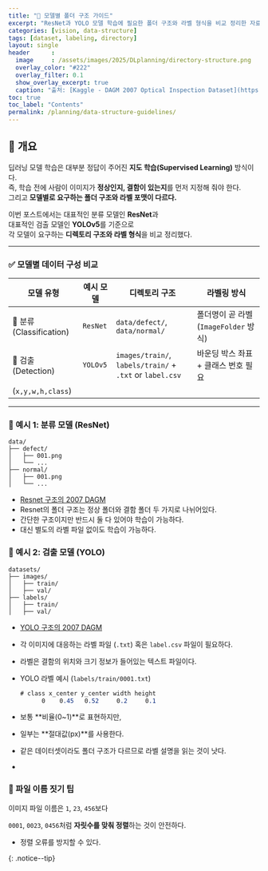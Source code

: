 ```yaml
---
title: "📂 모델별 폴더 구조 가이드"
excerpt: "ResNet과 YOLO 모델 학습에 필요한 폴더 구조와 라벨 형식을 비교 정리한 자료입니다."
categories: [vision, data-structure]
tags: [dataset, labeling, directory]
layout: single
header      :
  image     : /assets/images/2025/DLplanning/directory-structure.png
  overlay_color: "#222"
  overlay_filter: 0.1
  show_overlay_excerpt: true
  caption: "출처: [Kaggle - DAGM 2007 Optical Inspection Dataset](https://www.kaggle.com/datasets/mhskjelvareid/dagm-2007-competition-dataset-optical-inspection)"
toc: true
toc_label: "Contents"
permalink: /planning/data-structure-guidelines/
---
```


## 📌 개요

딥러닝 모델 학습은 대부분 정답이 주어진 **지도 학습(Supervised Learning)** 방식이다.  
즉, 학습 전에 사람이 이미지가 **정상인지, 결함이 있는지**를 먼저 지정해 줘야 한다.  
그리고 **모델별로 요구하는 폴더 구조와 라벨 포맷이 다르다.**

이번 포스트에서는 대표적인 분류 모델인 **ResNet**과  
대표적인 검출 모델인 **YOLOv5**를 기준으로  
각 모델이 요구하는 **디렉토리 구조와 라벨 형식**을 비교 정리했다.


---

### ✅ 모델별 데이터 구성 비교

| 모델 유형 | 예시 모델 | 디렉토리 구조 | 라벨링 방식 |
| --- | --- | --- | --- |
| 🧠 분류 (Classification) | `ResNet` | `data/defect/`, `data/normal/` | 폴더명이 곧 라벨 (`ImageFolder` 방식) |
| 📍 검출 (Detection) | `YOLOv5` | `images/train/`, `labels/train/` + `.txt` or `label.csv` | 바운딩 박스 좌표 + 클래스 번호 필요
(`x,y,w,h,class`) |

---

### 🧪 예시 1: 분류 모델 (ResNet)

```
data/
├── defect/
│   ├── 001.png
│   └── ...
├── normal/
│   ├── 001.png
│   └── ...
```

- [Resnet 구조의 2007 DAGM]()
- Resnet의 폴더 구조는 정상 폴더와 결함 폴더 두 가지로 나뉘어있다.
- 간단한 구조이지만 반드시 둘 다 있어야 학습이 가능하다. 
- 대신 별도의 라벨 파일 없이도 학습이 가능하다.

### 🧪 예시 2: 검출 모델 (YOLO)

```
datasets/
├── images/
│   ├── train/
│   ├── val/
├── labels/
│   ├── train/
│   ├── val/
```

- [YOLO 구조의 2007 DAGM](https://www.kaggle.com/datasets/mhskjelvareid/dagm-2007-competition-dataset-optical-inspection)
- 각 이미지에 대응하는 라벨 파일 (`.txt`) 혹은 `label.csv` 파일이 필요하다.
- 라벨은 결함의 위치와 크기 정보가 들어있는 텍스트 파일이다.
- YOLO 라벨 예시 (`labels/train/0001.txt`)
    
    ```css
    # class x_center y_center width height
          0    0.45   0.52     0.2     0.1  
    ```
    
- 보통 **비율(0~1)**로 표현하지만,
- 일부는 **절대값(px)**를 사용한다.
- 같은 데이터셋이라도 폴더 구조가 다르므로 라벨 설명을 읽는 것이 낫다.
-  


### 🔢 파일 이름 짓기 팁

이미지 파일 이름은 `1`, `23`, `456`보다

`0001`, `0023`, `0456`처럼 **자릿수를 맞춰 정렬**하는 것이 안전하다.

- 정렬 오류를 방지할 수 있다.

{: .notice--tip}

